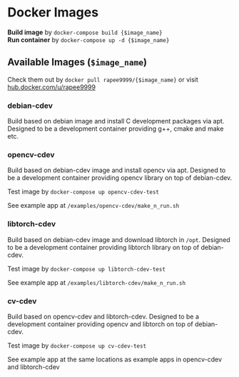 # Docker Images

**Build image** by `docker-compose build {$image_name}`<br>
**Run container** by `docker-compose up -d {$image_name}`


## Available Images (`$image_name`)

Check them out by `docker pull rapee9999/{$image_name}` or visit 
[hub.docker.com/u/rapee9999](https://hub.docker.com/u/rapee9999)

### debian-cdev
Build based on debian image and install C development packages via apt. Designed to be a development container providing g++, cmake and make etc. 

### opencv-cdev
Build based on debian-cdev image and install opencv via apt. Designed to be a development container providing opencv library on top of debian-cdev.

Test image by `docker-compose up opencv-cdev-test`

See example app at `/examples/opencv-cdev/make_n_run.sh`

### libtorch-cdev
Build based on debian-cdev image and download libtorch in `/opt`. Designed to be a development container providing libtorch library on top of debian-cdev.

Test image by `docker-compose up libtorch-cdev-test`

See example app at `/examples/libtorch-cdev/make_n_run.sh`

### cv-cdev
Build based on opencv-cdev and libtorch-cdev. Designed to be a development container providing opencv and libtorch on top of debian-cdev.

Test image by `docker-compose up cv-cdev-test`

See example app at the same locations as example apps in opencv-cdev and libtorch-cdev
